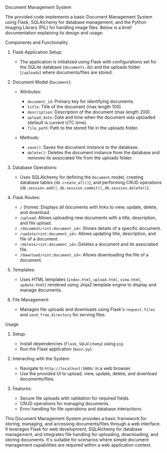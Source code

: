 Document Management System

The provided code implements a basic Document Management System using Flask, SQLAlchemy for database management, and the Python Imaging Library (PIL) for handling image files. Below is a brief documentation explaining its design and usage:

Components and Functionality

1. Flask Application Setup:
   - The application is initialized using Flask with configurations set for the SQLite database (`documents.db`) and the uploads folder (`/uploads`) where documents/files are stored.

2. Document Model (`Document`):
   - Attributes: 
     - `document_id`: Primary key for identifying documents.
     - `title`: Title of the document (max length 100).
     - `description`: Description of the document (max length 200).
     - `upload_date`: Date and time when the document was uploaded (default is current UTC time).
     - `file_path`: Path to the stored file in the uploads folder.

   - Methods:
     - `save()`: Saves the document instance to the database.
     - `delete()`: Deletes the document instance from the database and removes its associated file from the uploads folder.

3. Database Operations:
   - Uses SQLAlchemy for defining the `Document` model, creating database tables (`db.create_all()`), and performing CRUD operations (`db.session.add()`, `db.session.commit()`, `db.session.delete()`).

4. Flask Routes:
   - `/` (home): Displays all documents with links to view, update, delete, and download.
   - `/upload`: Allows uploading new documents with a title, description, and file upload.
   - `/document/<int:document_id>`: Shows details of a specific document.
   - `/update/<int:document_id>`: Allows updating title, description, and file of a document.
   - `/delete/<int:document_id>`: Deletes a document and its associated file.
   - `/download/<int:document_id>`: Allows downloading the file of a document.

5. Templates:
   - Uses HTML templates (`index.html`, `upload.html`, `view.html`, `update.html`) rendered using Jinja2 template engine to display and manage documents.

6. File Management:
   - Manages file uploads and downloads using Flask's `request.files` and `send_from_directory` for serving files.

Usage

1. Setup:
   - Install dependencies (`Flask`, `SQLAlchemy`) using `pip`.
   - Run the Flask application (`main.py`).

2. Interacting with the System:
   - Navigate to `http://localhost:5000/` in a web browser.
   - Use the provided UI to upload, view, update, delete, and download documents/files.

3. Features:
   - Secure file uploads with validation for required fields.
   - CRUD operations for managing documents.
   - Error handling for file operations and database interactions.


This Document Management System provides a basic framework for storing, managing, and accessing documents/files through a web interface. It leverages Flask for web development, SQLAlchemy for database management, and integrates file handling for uploading, downloading, and storing documents. It's suitable for scenarios where simple document management capabilities are required within a web application context.


